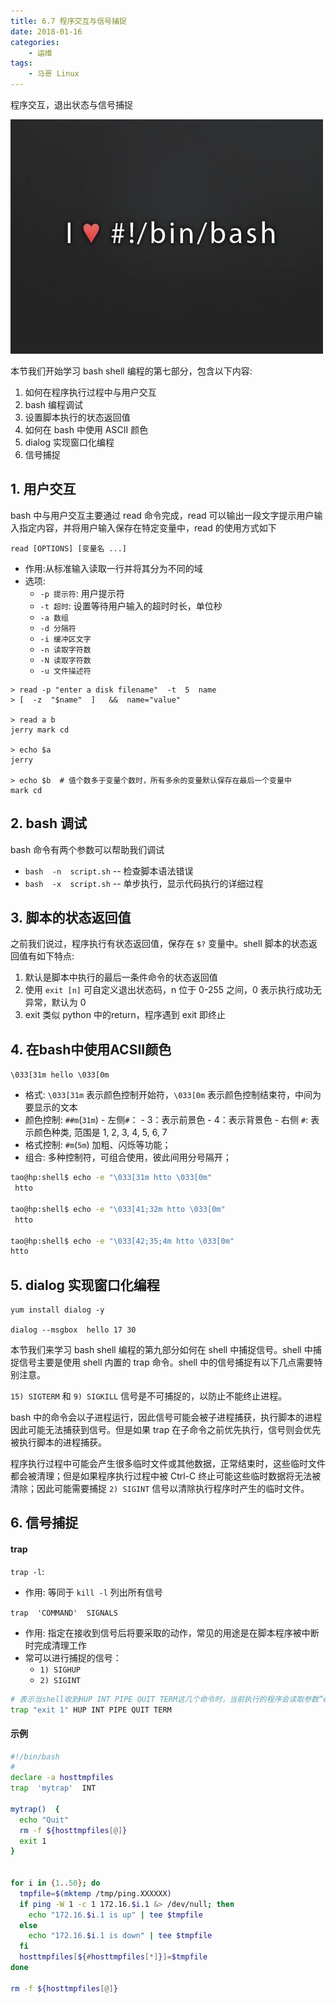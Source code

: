 ```yaml
---
title: 6.7 程序交互与信号捕捉
date: 2018-01-16
categories:
    - 运维
tags:
    - 马哥 Linux
---
```


程序交互，退出状态与信号捕捉

![linux-mt](/images/linux_mt/linux_mt.jpg)
<!-- more -->

本节我们开始学习 bash shell 编程的第七部分，包含以下内容:
1. 如何在程序执行过程中与用户交互
2. bash 编程调试
3. 设置脚本执行的状态返回值
4. 如何在 bash 中使用 ASCII 颜色
5. dialog 实现窗口化编程
6. 信号捕捉


## 1. 用户交互
bash 中与用户交互主要通过 read 命令完成，read 可以输出一段文字提示用户输入指定内容，并将用户输入保存在特定变量中，read 的使用方式如下

`read [OPTIONS] [变量名 ...]`
- 作用:从标准输入读取一行并将其分为不同的域
- 选项:
  - `-p 提示符`: 用户提示符
  - `-t 超时`: 设置等待用户输入的超时时长，单位秒
  - `-a 数组`
  - `-d 分隔符`
  - `-i 缓冲区文字`
  - `-n 读取字符数`
  - `-N 读取字符数`
  - `-u 文件描述符`

```
> read -p "enter a disk filename"  -t  5  name
> [  -z  "$name"  ]   &&  name="value"

> read a b
jerry mark cd

> echo $a
jerry

> echo $b  # 值个数多于变量个数时，所有多余的变量默认保存在最后一个变量中
mark cd
```

## 2. bash 调试
bash 命令有两个参数可以帮助我们调试
- `bash  -n  script.sh`  -- 检查脚本语法错误
- `bash  -x  script.sh`  --  单步执行，显示代码执行的详细过程


## 3. 脚本的状态返回值
之前我们说过，程序执行有状态返回值，保存在 `$?` 变量中。shell 脚本的状态返回值有如下特点:
1. 默认是脚本中执行的最后一条件命令的状态返回值
2. 使用 `exit [n]` 可自定义退出状态码，n 位于 0-255 之间，0 表示执行成功无异常，默认为 0
3. exit 类似 python 中的return，程序遇到 exit 即终止

## 4. 在bash中使用ACSII颜色
`\033[31m hello \033[0m`
- 格式: `\033[31m` 表示颜色控制开始符，`\033[0m` 表示颜色控制结束符，中间为要显示的文本
- 颜色控制: `##m`(`31m`)
		- 左侧`#`：
      - 3：表示前景色
			- 4：表示背景色
		- 右侧 `#`: 表示颜色种类, 范围是 1, 2, 3, 4, 5, 6, 7
- 格式控制: `#m`(`5m`) 加粗、闪烁等功能；
- 组合: 多种控制符，可组合使用，彼此间用分号隔开；

```bash
tao@hp:shell$ echo -e "\033[31m htto \033[0m"
 htto

tao@hp:shell$ echo -e "\033[41;32m htto \033[0m"
 htto

tao@hp:shell$ echo -e "\033[42;35;4m htto \033[0m"
htto
```

## 5. dialog 实现窗口化编程

```
yum install dialog -y

dialog --msgbox  hello 17 30
```

本节我们来学习 bash shell 编程的第九部分如何在 shell 中捕捉信号。shell 中捕捉信号主要是使用 shell 内置的 trap 命令。shell 中的信号捕捉有以下几点需要特别注意。

`15) SIGTERM` 和 `9) SIGKILL` 信号是不可捕捉的，以防止不能终止进程。

bash 中的命令会以子进程运行，因此信号可能会被子进程捕获，执行脚本的进程因此可能无法捕获到信号。但是如果 trap 在子命令之前优先执行，信号则会优先被执行脚本的进程捕获。

程序执行过程中可能会产生很多临时文件或其他数据，正常结束时，这些临时文件都会被清理；但是如果程序执行过程中被 Ctrl-C 终止可能这些临时数据将无法被清除；因此可能需要捕捉 `2) SIGINT` 信号以清除执行程序时产生的临时文件。

## 6. 信号捕捉
#### trap
`trap -l`:
- 作用: 等同于 `kill -l` 列出所有信号

`trap  'COMMAND'  SIGNALS`
- 作用: 指定在接收到信号后将要采取的动作，常见的用途是在脚本程序被中断时完成清理工作
- 常可以进行捕捉的信号：
  - `1) SIGHUP`
  - `2) SIGINT`

```bash
# 表示当shell收到HUP INT PIPE QUIT TERM这几个命令时，当前执行的程序会读取参数“exit 1”，并将它作为命令执行。
trap "exit 1" HUP INT PIPE QUIT TERM
```

#### 示例
```bash
#!/bin/bash
#
declare -a hosttmpfiles
trap  'mytrap'  INT

mytrap()  {
  echo "Quit"
  rm -f ${hosttmpfiles[@]}
  exit 1
}


for i in {1..50}; do
  tmpfile=$(mktemp /tmp/ping.XXXXXX)
  if ping -W 1 -c 1 172.16.$i.1 &> /dev/null; then
    echo "172.16.$i.1 is up" | tee $tmpfile
  else
    echo "172.16.$i.1 is down" | tee $tmpfile
  fi
  hosttmpfiles[${#hosttmpfiles[*]}]=$tmpfile
done

rm -f ${hosttmpfiles[@]}
```
